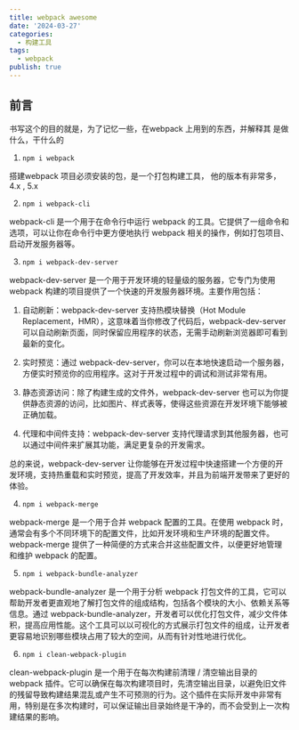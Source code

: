```yaml
---
title: webpack awesome
date: '2024-03-27'
categories:
  - 构建工具
tags:
  - webpack
publish: true
---
```



## 前言

书写这个的目的就是，为了记忆一些，在webpack 上用到的东西，并解释其 是做什么，干什么的


1. `npm i webpack`

搭建webpack 项目必须安装的包，是一个打包构建工具， 他的版本有非常多，4.x , 5.x


2. `npm i webpack-cli`

webpack-cli 是一个用于在命令行中运行 webpack 的工具。它提供了一组命令和选项，可以让你在命令行中更方便地执行 webpack 相关的操作，例如打包项目、启动开发服务器等。

3. `npm i webpack-dev-server`

webpack-dev-server 是一个用于开发环境的轻量级的服务器，它专门为使用 webpack 构建的项目提供了一个快速的开发服务器环境。主要作用包括：

  1. 自动刷新：webpack-dev-server 支持热模块替换（Hot Module Replacement，HMR），这意味着当你修改了代码后，webpack-dev-server 可以自动刷新页面，同时保留应用程序的状态，无需手动刷新浏览器即可看到最新的变化。

  2. 实时预览：通过 webpack-dev-server，你可以在本地快速启动一个服务器，方便实时预览你的应用程序。这对于开发过程中的调试和测试非常有用。

  3. 静态资源访问：除了构建生成的文件外，webpack-dev-server 也可以为你提供静态资源的访问，比如图片、样式表等，使得这些资源在开发环境下能够被正确加载。

  4. 代理和中间件支持：webpack-dev-server 支持代理请求到其他服务器，也可以通过中间件来扩展其功能，满足更复杂的开发需求。

总的来说，webpack-dev-server 让你能够在开发过程中快速搭建一个方便的开发环境，支持热重载和实时预览，提高了开发效率，并且为前端开发带来了更好的体验。


4. `npm i webpack-merge`

webpack-merge 是一个用于合并 webpack 配置的工具。在使用 webpack 时，通常会有多个不同环境下的配置文件，比如开发环境和生产环境的配置文件。webpack-merge 提供了一种简便的方式来合并这些配置文件，以便更好地管理和维护 webpack 的配置。


5. `npm i webpack-bundle-analyzer`

webpack-bundle-analyzer 是一个用于分析 webpack 打包文件的工具，它可以帮助开发者更直观地了解打包文件的组成结构，包括各个模块的大小、依赖关系等信息。通过 webpack-bundle-analyzer，开发者可以优化打包文件，减少文件体积，提高应用性能。这个工具可以以可视化的方式展示打包文件的组成，让开发者更容易地识别哪些模块占用了较大的空间，从而有针对性地进行优化。

6. `npm i clean-webpack-plugin`

clean-webpack-plugin 是一个用于在每次构建前清理 / 清空输出目录的 webpack 插件。它可以确保在每次构建项目时，先清空输出目录，以避免旧文件的残留导致构建结果混乱或产生不可预测的行为。这个插件在实际开发中非常有用，特别是在多次构建时，可以保证输出目录始终是干净的，而不会受到上一次构建结果的影响。